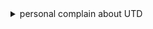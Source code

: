 <details>
<summary>personal complain about UTD</summary>
I don't know how this guy become the Associate Dean of UTD undergraduate, but I can tell even if UTD was a good school a few or even ten-twenty years ago, now it is a piece of shit.

<img src="https://github.com/DAF201/DAF201/blob/main/images/Screenshot%20(195).png">
<img src="https://github.com/DAF201/DAF201/blob/main/images/Screenshot%20(196).png">

Base on my personal experience, this guy is the worst instructor I ever met in my 21 years of life(Then I skipped his whole semester classes, I am not a standard good student or equivalent).

</details>
